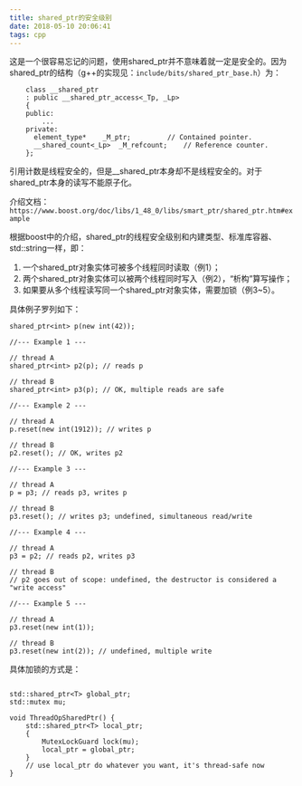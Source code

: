 ```yaml
---
title: shared_ptr的安全级别
date: 2018-05-10 20:06:41
tags: cpp
---
```


这是一个很容易忘记的问题，使用shared_ptr并不意味着就一定是安全的。因为shared_ptr的结构（g++的实现见：`include/bits/shared_ptr_base.h`）为：
```
    class __shared_ptr
    : public __shared_ptr_access<_Tp, _Lp>
    {
    public:
        ...
    private:
      element_type*	   _M_ptr;         // Contained pointer.
      __shared_count<_Lp>  _M_refcount;    // Reference counter.
    };
```

引用计数是线程安全的，但是__shared_ptr本身却不是线程安全的。对于shared_ptr本身的读写不能原子化。

介绍文档：`https://www.boost.org/doc/libs/1_48_0/libs/smart_ptr/shared_ptr.htm#example`

根据boost中的介绍，shared_ptr的线程安全级别和内建类型、标准库容器、std::string一样，即：
1. 一个shared_ptr对象实体可被多个线程同时读取（例1）；
2. 两个shared_ptr对象实体可以被两个线程同时写入（例2），“析构”算写操作；
3. 如果要从多个线程读写同一个shared_ptr对象实体，需要加锁（例3~5）。

具体例子罗列如下：

```
shared_ptr<int> p(new int(42));

//--- Example 1 ---

// thread A
shared_ptr<int> p2(p); // reads p

// thread B
shared_ptr<int> p3(p); // OK, multiple reads are safe

//--- Example 2 ---

// thread A
p.reset(new int(1912)); // writes p

// thread B
p2.reset(); // OK, writes p2

//--- Example 3 ---

// thread A
p = p3; // reads p3, writes p

// thread B
p3.reset(); // writes p3; undefined, simultaneous read/write

//--- Example 4 ---

// thread A
p3 = p2; // reads p2, writes p3

// thread B
// p2 goes out of scope: undefined, the destructor is considered a "write access"

//--- Example 5 ---

// thread A
p3.reset(new int(1));

// thread B
p3.reset(new int(2)); // undefined, multiple write
```

具体加锁的方式是：
```

std::shared_ptr<T> global_ptr;
std::mutex mu;

void ThreadOpSharedPtr() {
    std::shared_ptr<T> local_ptr;
    {
        MutexLockGuard lock(mu);
        local_ptr = global_ptr;
    }
    // use local_ptr do whatever you want, it's thread-safe now
}
```
